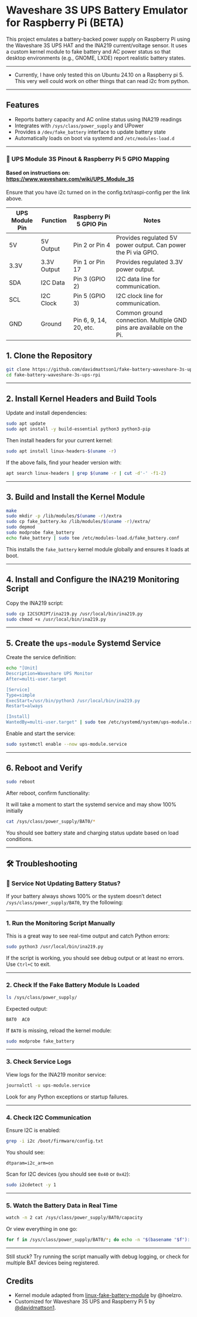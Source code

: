 # Waveshare 3S UPS Battery Emulator for Raspberry Pi (BETA)

This project emulates a battery-backed power supply on Raspberry Pi using the Waveshare 3S UPS HAT and the INA219 current/voltage sensor. It uses a custom kernel module to fake battery and AC power status so that desktop environments (e.g., GNOME, LXDE) report realistic battery states.

---
- Currently, I have only tested this on Ubuntu 24.10 on a Raspberry pi 5. This very well could work on other things that can read i2c from python.

---

## Features
- Reports battery capacity and AC online status using INA219 readings
- Integrates with `/sys/class/power_supply` and UPower
- Provides a `/dev/fake_battery` interface to update battery state
- Automatically loads on boot via systemd and `/etc/modules-load.d`

---



### 🔌 UPS Module 3S Pinout & Raspberry Pi 5 GPIO Mapping
#### Based on instructions on: https://www.waveshare.com/wiki/UPS_Module_3S
Ensure that you have i2c turned on in the config.txt/raspi-config per the link above.


| UPS Module Pin | Function           | Raspberry Pi 5 GPIO Pin | Notes                                                                 |
|----------------|--------------------|--------------------------|-----------------------------------------------------------------------|
| 5V             | 5V Output          | Pin 2 or Pin 4           | Provides regulated 5V power output. Can power the Pi via GPIO.        |
| 3.3V           | 3.3V Output        | Pin 1 or Pin 17          | Provides regulated 3.3V power output.                                 |
| SDA            | I2C Data           | Pin 3 (GPIO 2)           | I2C data line for communication.                                     |
| SCL            | I2C Clock          | Pin 5 (GPIO 3)           | I2C clock line for communication.                                    |
| GND            | Ground             | Pin 6, 9, 14, 20, etc.   | Common ground connection. Multiple GND pins are available on the Pi. |



## 1. Clone the Repository
```bash
git clone https://github.com/davidmattson1/fake-battery-waveshare-3s-ups-rpi.git
cd fake-battery-waveshare-3s-ups-rpi
```

---

## 2. Install Kernel Headers and Build Tools
Update and install dependencies:
```bash
sudo apt update
sudo apt install -y build-essential python3 python3-pip
```
Then install headers for your current kernel:
```bash
sudo apt install linux-headers-$(uname -r)
```
If the above fails, find your header version with:
```bash
apt search linux-headers | grep $(uname -r | cut -d'-' -f1-2)
```

---

## 3. Build and Install the Kernel Module
```bash
make
sudo mkdir -p /lib/modules/$(uname -r)/extra
sudo cp fake_battery.ko /lib/modules/$(uname -r)/extra/
sudo depmod
sudo modprobe fake_battery
echo fake_battery | sudo tee /etc/modules-load.d/fake_battery.conf
```
This installs the `fake_battery` kernel module globally and ensures it loads at boot.

---

## 4. Install and Configure the INA219 Monitoring Script
Copy the INA219 script:
```bash
sudo cp I2CSCRIPT/ina219.py /usr/local/bin/ina219.py
sudo chmod +x /usr/local/bin/ina219.py
```

---

## 5. Create the `ups-module` Systemd Service
Create the service definition:
```bash
echo "[Unit]
Description=Waveshare UPS Monitor
After=multi-user.target

[Service]
Type=simple
ExecStart=/usr/bin/python3 /usr/local/bin/ina219.py
Restart=always

[Install]
WantedBy=multi-user.target" | sudo tee /etc/systemd/system/ups-module.service
```
Enable and start the service:
```bash
sudo systemctl enable --now ups-module.service
```

---

## 6. Reboot and Verify
```bash
sudo reboot
```
After reboot, confirm functionality:

It will take a moment to start the systemd service and may show 100% initially
```bash
cat /sys/class/power_supply/BAT0/*
```
You should see battery state and charging status update based on load conditions.

---




## 🛠️ Troubleshooting

### 🔎 Service Not Updating Battery Status?

If your battery always shows 100% or the system doesn’t detect `/sys/class/power_supply/BAT0`, try the following:

---

### 1. Run the Monitoring Script Manually

This is a great way to see real-time output and catch Python errors:

```bash
sudo python3 /usr/local/bin/ina219.py
```

If the script is working, you should see debug output or at least no errors. Use `Ctrl+C` to exit.

---

### 2. Check If the Fake Battery Module Is Loaded

```bash
ls /sys/class/power_supply/
```

Expected output:

```text
BAT0  AC0
```

If `BAT0` is missing, reload the kernel module:

```bash
sudo modprobe fake_battery
```

---

### 3. Check Service Logs

View logs for the INA219 monitor service:

```bash
journalctl -u ups-module.service
```

Look for any Python exceptions or startup failures.

---

### 4. Check I2C Communication

Ensure I2C is enabled:

```bash
grep -i i2c /boot/firmware/config.txt
```

You should see:

```text
dtparam=i2c_arm=on
```

Scan for I2C devices (you should see `0x40` or `0x42`):

```bash
sudo i2cdetect -y 1
```

---

### 5. Watch the Battery Data in Real Time

```bash
watch -n 2 cat /sys/class/power_supply/BAT0/capacity
```

Or view everything in one go:

```bash
for f in /sys/class/power_supply/BAT0/*; do echo -n "$(basename "$f"): "; cat "$f"; done
```

---

Still stuck? Try running the script manually with debug logging, or check for multiple BAT devices being registered.

## Credits
- Kernel module adapted from [linux-fake-battery-module](https://github.com/hoelzro/linux-fake-battery-module) by @hoelzro.
- Customized for Waveshare 3S UPS and Raspberry Pi 5 by [@davidmattson1](https://github.com/davidmattson1).
